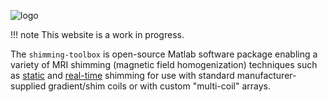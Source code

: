 ![logo](../img/shimming_toolbox_logo.png)

!!! note
    This website is a work in progress.

The `shimming-toolbox` is open-source Matlab software package enabling a variety of MRI shimming (magnetic field homogenization) techniques such as [static](https://onlinelibrary.wiley.com/doi/full/10.1002/mrm.25587) and [real-time](https://doi.org/10.1002/mrm.27089) shimming for use with standard manufacturer-supplied gradient/shim coils or with custom "multi-coil" arrays.
